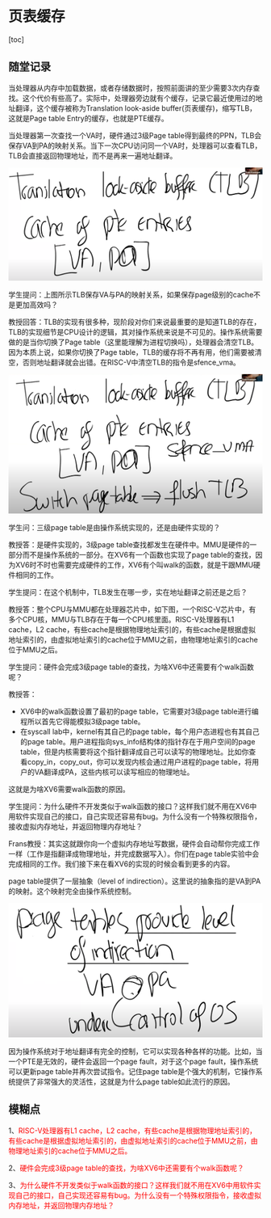 # 页表缓存

[toc]

## 随堂记录

当处理器从内存中加载数据，或者存储数据时，按照前面讲的至少需要3次内存查找。这个代价有些高了。实际中，处理器旁边就有个缓存，记录它最近使用过的地址翻译，这个缓存被称为Translation look-aside buffer(页表缓存)，缩写TLB，这就是Page table Entry的缓存，也就是PTE缓存。

当处理器第一次查找一个VA时，硬件通过3级Page table得到最终的PPN，TLB会保存VA到PA的映射关系。当下一次CPU访问同一个VA时，处理器可以查看TLB，TLB会直接返回物理地址，而不是再来一遍地址翻译。

![img](.assets/image%20(152).png)

学生提问：上图所示TLB保存VA与PA的映射关系，如果保存page级别的cache不是更加高效吗？

教授回答：TLB的实现有很多种，现阶段对你们来说最重要的是知道TLB的存在，TLB的实现细节是CPU设计的逻辑，其对操作系统来说是不可见的。操作系统需要做的是当你切换了Page table（这里能理解为进程切换吗），处理器会清空TLB。因为本质上说，如果你切换了Page table，TLB的缓存将不再有用，他们需要被清空，否则地址翻译就会出错。在RISC-V中清空TLB的指令是sfence_vma。

![img](.assets/image%20(187).png)



学生问：三级page table是由操作系统实现的，还是由硬件实现的？

教授答：是硬件实现的，3级page table查找都发生在硬件中。MMU是硬件的一部分而不是操作系统的一部分。在XV6有一个函数也实现了page table的查找，因为XV6时不时也需要完成硬件的工作，XV6有个叫walk的函数，就是干跟MMU硬件相同的工作。

学生提问：在这个机制中，TLB发生在哪一步，实在地址翻译之前还是之后？

教授答：整个CPU与MMU都在处理器芯片中，如下图，一个RISC-V芯片中，有多个CPU核，MMU与TLB存在于每一个CPU核里面。RISC-V处理器有L1 cache，L2 cache，有些cache是根据物理地址索引的，有些cache是根据虚拟地址索引的，由虚拟地址索引的cache位于MMU之前，由物理地址索引的cache位于MMU之后。



学生提问：硬件会完成3级page table的查找，为啥XV6中还需要有个walk函数呢？

教授答：

* XV6中的walk函数设置了最初的page table，它需要对3级page table进行编程所以首先它得能模拟3级page table。
* 在syscall lab中，kernel有其自己的page table，每个用户态进程也有其自己的page table。用户进程指向sys_info结构体的指针存在于用户空间的page table，但是内核需要将这个指针翻译成自己可以读写的物理地址。比如你查看copy_in，copy_out，你可以发现内核会通过用户进程的page table，将用户的VA翻译成PA，这些内核可以读写相应的物理地址。

这就是为啥XV6需要walk函数的原因。

学生提问：为什么硬件不开发类似于walk函数的接口？这样我们就不用在XV6中用软件实现自己的接口，自己实现还容易有bug。为什么没有一个特殊权限指令，接收虚拟内存地址，并返回物理内存地址？

Frans教授：其实这就跟你向一个虚拟内存地址写数据，硬件会自动帮你完成工作一样（工作是指翻译成物理地址，并完成数据写入）。你们在page table实验中会完成相同的工作。我们接下来在看XV6的实现的时候会看到更多的内容。

page table提供了一层抽象（level of indirection）。这里说的抽象指的是VA到PA的映射。这个映射完全由操作系统控制。

![img](.assets/image%20(147).png)

因为操作系统对于地址翻译有完全的控制，它可以实现各种各样的功能。比如，当一个PTE是无效的，硬件会返回一个page fault，对于这个page fault，操作系统可以更新page table并再次尝试指令。记住page table是个强大的机制，它操作系统提供了非常强大的灵活性，这就是为什么page table如此流行的原因。



## 模糊点

1、<font color='red'>RISC-V处理器有L1 cache，L2 cache，有些cache是根据物理地址索引的，有些cache是根据虚拟地址索引的，由虚拟地址索引的cache位于MMU之前，由物理地址索引的cache位于MMU之后。</font>





2、<font color='red'>硬件会完成3级page table的查找，为啥XV6中还需要有个walk函数呢？</font>





3、<font color='red'>为什么硬件不开发类似于walk函数的接口？这样我们就不用在XV6中用软件实现自己的接口，自己实现还容易有bug。为什么没有一个特殊权限指令，接收虚拟内存地址，并返回物理内存地址？</font>

